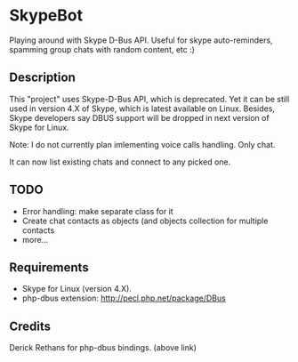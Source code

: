 SkypeBot
========
Playing around with Skype D-Bus API. Useful for skype auto-reminders, spamming group chats with random content, etc :)

Description
-----------
This "project" uses Skype-D-Bus API, which is deprecated. Yet it can be still used
in version 4.X of Skype, which is latest available on Linux. Besides, Skype developers say DBUS support will be dropped in next version of Skype for Linux.

Note: I do not currently plan imlementing voice calls handling. Only chat.

It can now list existing chats and connect to any picked one.

TODO
----
* Error handling: make separate class for it
* Create chat contacts as objects (and objects collection for multiple contacts
* more...

Requirements
------------
* Skype for Linux (version 4.X).
* php-dbus extension: http://pecl.php.net/package/DBus

Credits
-------
Derick Rethans for php-dbus bindings. (above link)
